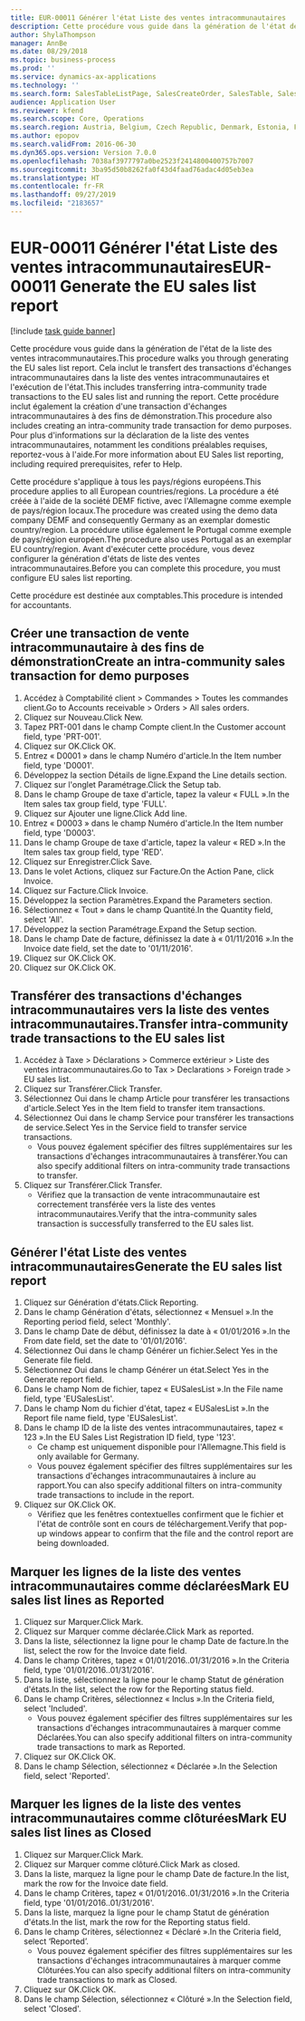 ```yaml
---
title: EUR-00011 Générer l'état Liste des ventes intracommunautaires
description: Cette procédure vous guide dans la génération de l'état de la liste des ventes intracommunautaires.
author: ShylaThompson
manager: AnnBe
ms.date: 08/29/2018
ms.topic: business-process
ms.prod: ''
ms.service: dynamics-ax-applications
ms.technology: ''
ms.search.form: SalesTableListPage, SalesCreateOrder, SalesTable, SalesEditLines,  EUSalesList, EUSalesListSelection, SysQueryForm, SysLookup
audience: Application User
ms.reviewer: kfend
ms.search.scope: Core, Operations
ms.search.region: Austria, Belgium, Czech Republic, Denmark, Estonia, Finland, France, Germany, Hungary, Ireland, Italy, Latvia, Lithuania, Netherlands, Poland, Spain, Sweden, United Kingdom
ms.author: epopov
ms.search.validFrom: 2016-06-30
ms.dyn365.ops.version: Version 7.0.0
ms.openlocfilehash: 7038af3977797a0be2523f2414800400757b7007
ms.sourcegitcommit: 3ba95d50b8262fa0f43d4faad76adac4d05eb3ea
ms.translationtype: HT
ms.contentlocale: fr-FR
ms.lasthandoff: 09/27/2019
ms.locfileid: "2183657"
---
```

# <a name="eur-00011-generate-the-eu-sales-list-report"></a><span data-ttu-id="b341d-103">EUR-00011 Générer l'état Liste des ventes intracommunautaires</span><span class="sxs-lookup"><span data-stu-id="b341d-103">EUR-00011 Generate the EU sales list report</span></span>

[!include [task guide banner](../../includes/task-guide-banner.md)]

<span data-ttu-id="b341d-104">Cette procédure vous guide dans la génération de l'état de la liste des ventes intracommunautaires.</span><span class="sxs-lookup"><span data-stu-id="b341d-104">This procedure walks you through generating the EU sales list report.</span></span> <span data-ttu-id="b341d-105">Cela inclut le transfert des transactions d'échanges intracommunautaires dans la liste des ventes intracommunautaires et l'exécution de l'état.</span><span class="sxs-lookup"><span data-stu-id="b341d-105">This includes transferring intra-community trade transactions to the EU sales list and running the report.</span></span> <span data-ttu-id="b341d-106">Cette procédure inclut également la création d'une transaction d'échanges intracommunautaires à des fins de démonstration.</span><span class="sxs-lookup"><span data-stu-id="b341d-106">This procedure also includes creating an intra-community trade transaction for demo purposes.</span></span> <span data-ttu-id="b341d-107">Pour plus d'informations sur la déclaration de la liste des ventes intracommunautaires, notamment les conditions préalables requises, reportez-vous à l'aide.</span><span class="sxs-lookup"><span data-stu-id="b341d-107">For more information about EU Sales list reporting, including required prerequisites, refer to Help.</span></span>

<span data-ttu-id="b341d-108">Cette procédure s'applique à tous les pays/régions européens.</span><span class="sxs-lookup"><span data-stu-id="b341d-108">This procedure applies to all European countries/regions.</span></span> <span data-ttu-id="b341d-109">La procédure a été créée à l'aide de la société DEMF fictive, avec l'Allemagne comme exemple de pays/région locaux.</span><span class="sxs-lookup"><span data-stu-id="b341d-109">The procedure was created using the demo data company DEMF and consequently Germany as an exemplar domestic country/region.</span></span> <span data-ttu-id="b341d-110">La procédure utilise également le Portugal comme exemple de pays/région européen.</span><span class="sxs-lookup"><span data-stu-id="b341d-110">The procedure also uses Portugal as an exemplar EU country/region.</span></span> <span data-ttu-id="b341d-111">Avant d'exécuter cette procédure, vous devez configurer la génération d'états de liste des ventes intracommunautaires.</span><span class="sxs-lookup"><span data-stu-id="b341d-111">Before you can complete this procedure, you must configure EU sales list reporting.</span></span>

<span data-ttu-id="b341d-112">Cette procédure est destinée aux comptables.</span><span class="sxs-lookup"><span data-stu-id="b341d-112">This procedure is intended for accountants.</span></span>


## <a name="create-an-intra-community-sales-transaction-for-demo-purposes"></a><span data-ttu-id="b341d-113">Créer une transaction de vente intracommunautaire à des fins de démonstration</span><span class="sxs-lookup"><span data-stu-id="b341d-113">Create an intra-community sales transaction for demo purposes</span></span>
1. <span data-ttu-id="b341d-114">Accédez à Comptabilité client > Commandes > Toutes les commandes client.</span><span class="sxs-lookup"><span data-stu-id="b341d-114">Go to Accounts receivable > Orders > All sales orders.</span></span>
2. <span data-ttu-id="b341d-115">Cliquez sur Nouveau.</span><span class="sxs-lookup"><span data-stu-id="b341d-115">Click New.</span></span>
3. <span data-ttu-id="b341d-116">Tapez PRT-001 dans le champ Compte client.</span><span class="sxs-lookup"><span data-stu-id="b341d-116">In the Customer account field, type 'PRT-001'.</span></span>
4. <span data-ttu-id="b341d-117">Cliquez sur OK.</span><span class="sxs-lookup"><span data-stu-id="b341d-117">Click OK.</span></span>
5. <span data-ttu-id="b341d-118">Entrez « D0001 » dans le champ Numéro d'article.</span><span class="sxs-lookup"><span data-stu-id="b341d-118">In the Item number field, type 'D0001'.</span></span>
6. <span data-ttu-id="b341d-119">Développez la section Détails de ligne.</span><span class="sxs-lookup"><span data-stu-id="b341d-119">Expand the Line details section.</span></span>
7. <span data-ttu-id="b341d-120">Cliquez sur l'onglet Paramétrage.</span><span class="sxs-lookup"><span data-stu-id="b341d-120">Click the Setup tab.</span></span>
8. <span data-ttu-id="b341d-121">Dans le champ Groupe de taxe d'article, tapez la valeur « FULL ».</span><span class="sxs-lookup"><span data-stu-id="b341d-121">In the Item sales tax group field, type 'FULL'.</span></span>
9. <span data-ttu-id="b341d-122">Cliquez sur Ajouter une ligne.</span><span class="sxs-lookup"><span data-stu-id="b341d-122">Click Add line.</span></span>
10. <span data-ttu-id="b341d-123">Entrez « D0003 » dans le champ Numéro d'article.</span><span class="sxs-lookup"><span data-stu-id="b341d-123">In the Item number field, type 'D0003'.</span></span>
11. <span data-ttu-id="b341d-124">Dans le champ Groupe de taxe d'article, tapez la valeur « RED ».</span><span class="sxs-lookup"><span data-stu-id="b341d-124">In the Item sales tax group field, type 'RED'.</span></span>
12. <span data-ttu-id="b341d-125">Cliquez sur Enregistrer.</span><span class="sxs-lookup"><span data-stu-id="b341d-125">Click Save.</span></span>
13. <span data-ttu-id="b341d-126">Dans le volet Actions, cliquez sur Facture.</span><span class="sxs-lookup"><span data-stu-id="b341d-126">On the Action Pane, click Invoice.</span></span>
14. <span data-ttu-id="b341d-127">Cliquez sur Facture.</span><span class="sxs-lookup"><span data-stu-id="b341d-127">Click Invoice.</span></span>
15. <span data-ttu-id="b341d-128">Développez la section Paramètres.</span><span class="sxs-lookup"><span data-stu-id="b341d-128">Expand the Parameters section.</span></span>
16. <span data-ttu-id="b341d-129">Sélectionnez « Tout » dans le champ Quantité.</span><span class="sxs-lookup"><span data-stu-id="b341d-129">In the Quantity field, select 'All'.</span></span>
17. <span data-ttu-id="b341d-130">Développez la section Paramétrage.</span><span class="sxs-lookup"><span data-stu-id="b341d-130">Expand the Setup section.</span></span>
18. <span data-ttu-id="b341d-131">Dans le champ Date de facture, définissez la date à « 01/11/2016 ».</span><span class="sxs-lookup"><span data-stu-id="b341d-131">In the Invoice date field, set the date to '01/11/2016'.</span></span>
19. <span data-ttu-id="b341d-132">Cliquez sur OK.</span><span class="sxs-lookup"><span data-stu-id="b341d-132">Click OK.</span></span>
20. <span data-ttu-id="b341d-133">Cliquez sur OK.</span><span class="sxs-lookup"><span data-stu-id="b341d-133">Click OK.</span></span>

## <a name="transfer-intra-community-trade-transactions-to-the-eu-sales-list"></a><span data-ttu-id="b341d-134">Transférer des transactions d'échanges intracommunautaires vers la liste des ventes intracommunautaires.</span><span class="sxs-lookup"><span data-stu-id="b341d-134">Transfer intra-community trade transactions to the EU sales list</span></span>
1. <span data-ttu-id="b341d-135">Accédez à Taxe > Déclarations > Commerce extérieur > Liste des ventes intracommunautaires.</span><span class="sxs-lookup"><span data-stu-id="b341d-135">Go to Tax > Declarations > Foreign trade > EU sales list.</span></span>
2. <span data-ttu-id="b341d-136">Cliquez sur Transférer.</span><span class="sxs-lookup"><span data-stu-id="b341d-136">Click Transfer.</span></span>
3. <span data-ttu-id="b341d-137">Sélectionnez Oui dans le champ Article pour transférer les transactions d'article.</span><span class="sxs-lookup"><span data-stu-id="b341d-137">Select Yes in the Item field to transfer item transactions.</span></span>
4. <span data-ttu-id="b341d-138">Sélectionnez Oui dans le champ Service pour transférer les transactions de service.</span><span class="sxs-lookup"><span data-stu-id="b341d-138">Select Yes in the Service field to transfer service transactions.</span></span>
    * <span data-ttu-id="b341d-139">Vous pouvez également spécifier des filtres supplémentaires sur les transactions d'échanges intracommunautaires à transférer.</span><span class="sxs-lookup"><span data-stu-id="b341d-139">You can also specify additional filters on intra-community trade transactions to transfer.</span></span>  
5. <span data-ttu-id="b341d-140">Cliquez sur Transférer.</span><span class="sxs-lookup"><span data-stu-id="b341d-140">Click Transfer.</span></span>
    * <span data-ttu-id="b341d-141">Vérifiez que la transaction de vente intracommunautaire est correctement transférée vers la liste des ventes intracommunautaires.</span><span class="sxs-lookup"><span data-stu-id="b341d-141">Verify that the intra-community sales transaction is successfully transferred to the EU sales list.</span></span>  

## <a name="generate-the-eu-sales-list-report"></a><span data-ttu-id="b341d-142">Générer l'état Liste des ventes intracommunautaires</span><span class="sxs-lookup"><span data-stu-id="b341d-142">Generate the EU sales list report</span></span>
1. <span data-ttu-id="b341d-143">Cliquez sur Génération d'états.</span><span class="sxs-lookup"><span data-stu-id="b341d-143">Click Reporting.</span></span>
2. <span data-ttu-id="b341d-144">Dans le champ Génération d'états, sélectionnez « Mensuel ».</span><span class="sxs-lookup"><span data-stu-id="b341d-144">In the Reporting period field, select 'Monthly'.</span></span>
3. <span data-ttu-id="b341d-145">Dans le champ Date de début, définissez la date à « 01/01/2016 ».</span><span class="sxs-lookup"><span data-stu-id="b341d-145">In the From date field, set the date to '01/01/2016'.</span></span>
4. <span data-ttu-id="b341d-146">Sélectionnez Oui dans le champ Générer un fichier.</span><span class="sxs-lookup"><span data-stu-id="b341d-146">Select Yes in the Generate file field.</span></span>
5. <span data-ttu-id="b341d-147">Sélectionnez Oui dans le champ Générer un état.</span><span class="sxs-lookup"><span data-stu-id="b341d-147">Select Yes in the Generate report field.</span></span>
6. <span data-ttu-id="b341d-148">Dans le champ Nom de fichier, tapez « EUSalesList ».</span><span class="sxs-lookup"><span data-stu-id="b341d-148">In the File name field, type 'EUSalesList'.</span></span>
7. <span data-ttu-id="b341d-149">Dans le champ Nom du fichier d'état, tapez « EUSalesList ».</span><span class="sxs-lookup"><span data-stu-id="b341d-149">In the Report file name field, type 'EUSalesList'.</span></span>
8. <span data-ttu-id="b341d-150">Dans le champ ID de la liste des ventes intracommunautaires, tapez « 123 ».</span><span class="sxs-lookup"><span data-stu-id="b341d-150">In the EU Sales List Registration ID field, type '123'.</span></span>
    * <span data-ttu-id="b341d-151">Ce champ est uniquement disponible pour l'Allemagne.</span><span class="sxs-lookup"><span data-stu-id="b341d-151">This field is only available for Germany.</span></span>  
    * <span data-ttu-id="b341d-152">Vous pouvez également spécifier des filtres supplémentaires sur les transactions d'échanges intracommunautaires à inclure au rapport.</span><span class="sxs-lookup"><span data-stu-id="b341d-152">You can also specify additional filters on intra-community trade transactions to include in the report.</span></span>  
9. <span data-ttu-id="b341d-153">Cliquez sur OK.</span><span class="sxs-lookup"><span data-stu-id="b341d-153">Click OK.</span></span>
    * <span data-ttu-id="b341d-154">Vérifiez que les fenêtres contextuelles confirment que le fichier et l'état de contrôle sont en cours de téléchargement.</span><span class="sxs-lookup"><span data-stu-id="b341d-154">Verify that pop-up windows appear to confirm that the file and the control report are being downloaded.</span></span>  

## <a name="mark-eu-sales-list-lines-as-reported"></a><span data-ttu-id="b341d-155">Marquer les lignes de la liste des ventes intracommunautaires comme déclarées</span><span class="sxs-lookup"><span data-stu-id="b341d-155">Mark EU sales list lines as Reported</span></span>
1. <span data-ttu-id="b341d-156">Cliquez sur Marquer.</span><span class="sxs-lookup"><span data-stu-id="b341d-156">Click Mark.</span></span>
2. <span data-ttu-id="b341d-157">Cliquez sur Marquer comme déclarée.</span><span class="sxs-lookup"><span data-stu-id="b341d-157">Click Mark as reported.</span></span>
3. <span data-ttu-id="b341d-158">Dans la liste, sélectionnez la ligne pour le champ Date de facture.</span><span class="sxs-lookup"><span data-stu-id="b341d-158">In the list, select the row for the Invoice date field.</span></span>
4. <span data-ttu-id="b341d-159">Dans le champ Critères, tapez « 01/01/2016..01/31/2016 ».</span><span class="sxs-lookup"><span data-stu-id="b341d-159">In the Criteria field, type '01/01/2016..01/31/2016'.</span></span>
5. <span data-ttu-id="b341d-160">Dans la liste, sélectionnez la ligne pour le champ Statut de génération d'états.</span><span class="sxs-lookup"><span data-stu-id="b341d-160">In the list, select the row for the Reporting status field.</span></span>
6. <span data-ttu-id="b341d-161">Dans le champ Critères, sélectionnez « Inclus ».</span><span class="sxs-lookup"><span data-stu-id="b341d-161">In the Criteria field, select 'Included'.</span></span>
    * <span data-ttu-id="b341d-162">Vous pouvez également spécifier des filtres supplémentaires sur les transactions d'échanges intracommunautaires à marquer comme Déclarées.</span><span class="sxs-lookup"><span data-stu-id="b341d-162">You can also specify additional filters on intra-community trade transactions to mark as Reported.</span></span>  
7. <span data-ttu-id="b341d-163">Cliquez sur OK.</span><span class="sxs-lookup"><span data-stu-id="b341d-163">Click OK.</span></span>
8. <span data-ttu-id="b341d-164">Dans le champ Sélection, sélectionnez « Déclarée ».</span><span class="sxs-lookup"><span data-stu-id="b341d-164">In the Selection field, select 'Reported'.</span></span>

## <a name="mark-eu-sales-list-lines-as-closed"></a><span data-ttu-id="b341d-165">Marquer les lignes de la liste des ventes intracommunautaires comme clôturées</span><span class="sxs-lookup"><span data-stu-id="b341d-165">Mark EU sales list lines as Closed</span></span>
1. <span data-ttu-id="b341d-166">Cliquez sur Marquer.</span><span class="sxs-lookup"><span data-stu-id="b341d-166">Click Mark.</span></span>
2. <span data-ttu-id="b341d-167">Cliquez sur Marquer comme clôturé.</span><span class="sxs-lookup"><span data-stu-id="b341d-167">Click Mark as closed.</span></span>
3. <span data-ttu-id="b341d-168">Dans la liste, marquez la ligne pour le champ Date de facture.</span><span class="sxs-lookup"><span data-stu-id="b341d-168">In the list, mark the row for the Invoice date field.</span></span>
4. <span data-ttu-id="b341d-169">Dans le champ Critères, tapez « 01/01/2016..01/31/2016 ».</span><span class="sxs-lookup"><span data-stu-id="b341d-169">In the Criteria field, type '01/01/2016..01/31/2016'.</span></span>
5. <span data-ttu-id="b341d-170">Dans la liste, marquez la ligne pour le champ Statut de génération d'états.</span><span class="sxs-lookup"><span data-stu-id="b341d-170">In the list, mark the row for the Reporting status field.</span></span>
6. <span data-ttu-id="b341d-171">Dans le champ Critères, sélectionnez « Déclaré ».</span><span class="sxs-lookup"><span data-stu-id="b341d-171">In the Criteria field, select ‘Reported’.</span></span>
    * <span data-ttu-id="b341d-172">Vous pouvez également spécifier des filtres supplémentaires sur les transactions d'échanges intracommunautaires à marquer comme Clôturées.</span><span class="sxs-lookup"><span data-stu-id="b341d-172">You can also specify additional filters on intra-community trade transactions to mark as Closed.</span></span>  
7. <span data-ttu-id="b341d-173">Cliquez sur OK.</span><span class="sxs-lookup"><span data-stu-id="b341d-173">Click OK.</span></span>
8. <span data-ttu-id="b341d-174">Dans le champ Sélection, sélectionnez « Clôturé ».</span><span class="sxs-lookup"><span data-stu-id="b341d-174">In the Selection field, select 'Closed'.</span></span>

